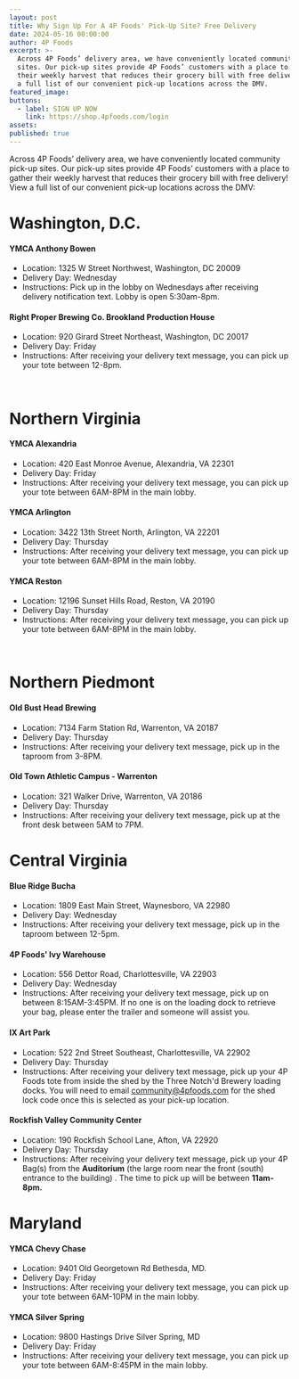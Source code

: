 ```yaml
---
layout: post
title: Why Sign Up For A 4P Foods' Pick-Up Site? Free Delivery
date: 2024-05-16 00:00:00
author: 4P Foods
excerpt: >-
  Across 4P Foods’ delivery area, we have conveniently located community pick-up
  sites. Our pick-up sites provide 4P Foods’ customers with a place to gather
  their weekly harvest that reduces their grocery bill with free delivery! View
  a full list of our convenient pick-up locations across the DMV.
featured_image:
buttons:
  - label: SIGN UP NOW
    link: https://shop.4pfoods.com/login
assets:
published: true
---
```

Across 4P Foods’ delivery area, we have conveniently located community pick-up sites. Our pick-up sites provide 4P Foods’ customers with a place to gather their weekly harvest that reduces their grocery bill with free delivery! View a full list of our convenient pick-up locations across the DMV:

#

# **Washington, D.C.**

#### **YMCA Anthony Bowen**

* Location: 1325 W Street Northwest, Washington, DC 20009
* Delivery Day: Wednesday
* Instructions: Pick up in the lobby on Wednesdays after receiving delivery notification text. Lobby is open 5:30am-8pm.

#### **Right Proper Brewing Co. Brookland Production House**

* Location: 920 Girard Street Northeast, Washington, DC 20017
* Delivery Day: Friday
* Instructions: After receiving your delivery text message, you can pick up your tote between 12-8pm.

&nbsp;

# **Northern Virginia**

#### **YMCA Alexandria**

* Location: 420 East Monroe Avenue, Alexandria, VA 22301
* Delivery Day: Friday
* Instructions: After receiving your delivery text message, you can pick up your tote between 6AM-8PM in the main lobby.

#### **YMCA Arlington**

* Location: 3422 13th Street North, Arlington, VA 22201
* Delivery Day: Thursday
* Instructions: After receiving your delivery text message, you can pick up your tote between 6AM-8PM in the main lobby.

#### **YMCA Reston**

* Location: 12196 Sunset Hills Road, Reston, VA 20190
* Delivery Day: Thursday
* Instructions: After receiving your delivery text message, you can pick up your tote between 6AM-8PM in the main lobby.

&nbsp;

# **Northern Piedmont**

#### **Old Bust Head Brewing**

* Location: 7134 Farm Station Rd, Warrenton, VA 20187
* Delivery Day: Thursday
* Instructions: After receiving your delivery text message, pick up in the taproom from 3-8PM.

#### **Old Town Athletic Campus - Warrenton**

* Location: 321 Walker Drive, Warrenton, VA 20186
* Delivery Day: Thursday
* Instructions: After receiving your delivery text message, pick up at the front desk between 5AM to 7PM.

#

# **Central Virginia**

#### **Blue Ridge Bucha**

* Location: 1809 East Main Street, Waynesboro, VA 22980
* Delivery Day: Wednesday
* Instructions: After receiving your delivery text message, pick up in the taproom between 12-5pm.

#### **4P Foods' Ivy Warehouse**

* Location: 556 Dettor Road, Charlottesville, VA 22903
* Delivery Day: Wednesday
* Instructions: After receiving your delivery text message, pick up on between 8:15AM-3:45PM. If no one is on the loading dock to retrieve your bag, please enter the trailer and someone will assist you.

#### **IX Art Park**

* Location: 522 2nd Street Southeast, Charlottesville, VA 22902
* Delivery Day: Thursday
* Instructions: After receiving your delivery text message, pick up your 4P Foods tote from inside the shed by the Three Notch'd Brewery loading docks. You will need to email community@4pfoods.com for the shed lock code once this is selected as your pick-up location.

#### **Rockfish Valley Community Center**

* Location: 190 Rockfish School Lane, Afton, VA 22920
* Delivery Day: Thursday
* Instructions: After receiving your delivery text message, pick up your 4P Bag(s) from the **Auditorium** (the large room near the front (south) entrance to the building) . The time to pick up will be between **11am-8pm.**

# **Maryland**

#### **YMCA Chevy Chase**

* Location: 9401 Old Georgetown Rd Bethesda, MD.
* Delivery Day: Friday
* Instructions: After receiving your delivery text message, you can pick up your tote between 6AM-10PM in the main lobby.

#### **YMCA Silver Spring**

* Location: 9800 Hastings Drive Silver Spring, MD
* Delivery Day: Friday
* Instructions: After receiving your delivery text message, you can pick up your tote between 6AM-8:45PM in the main lobby.

<br>

<div class="editable"></div>